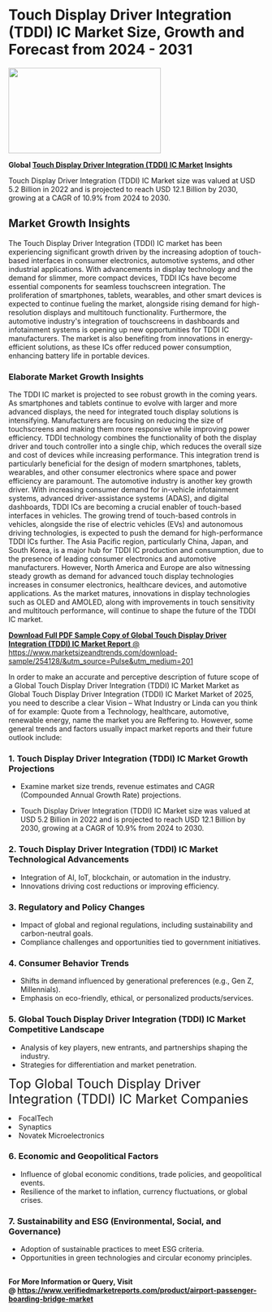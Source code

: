 <H1>Touch Display Driver Integration (TDDI) IC Market Size, Growth and Forecast from 2024 - 2031</H1><img class="aligncenter size-medium wp-image-584254" src="https://thirdeyenews.in/wp-content/uploads/2024/09/Global-Market-Research-300x168.jpeg" alt="" width="300" height="168" /><p><strong>Global&nbsp;<a href="https://www.marketsizeandtrends.com/download-sample/254128/&amp;utm_source=Pulse&amp;utm_medium=201">Touch Display Driver Integration (TDDI) IC Market</a> Insights</strong></p><p>Touch Display Driver Integration (TDDI) IC Market size was valued at USD 5.2 Billion in 2022 and is projected to reach USD 12.1 Billion by 2030, growing at a CAGR of 10.9% from 2024 to 2030.</p><p><h2>Market Growth Insights</h2> The Touch Display Driver Integration (TDDI) IC market has been experiencing significant growth driven by the increasing adoption of touch-based interfaces in consumer electronics, automotive systems, and other industrial applications. With advancements in display technology and the demand for slimmer, more compact devices, TDDI ICs have become essential components for seamless touchscreen integration. The proliferation of smartphones, tablets, wearables, and other smart devices is expected to continue fueling the market, alongside rising demand for high-resolution displays and multitouch functionality. Furthermore, the automotive industry's integration of touchscreens in dashboards and infotainment systems is opening up new opportunities for TDDI IC manufacturers. The market is also benefiting from innovations in energy-efficient solutions, as these ICs offer reduced power consumption, enhancing battery life in portable devices. <a href="#"></a> <h3>Elaborate Market Growth Insights</h3> The TDDI IC market is projected to see robust growth in the coming years. As smartphones and tablets continue to evolve with larger and more advanced displays, the need for integrated touch display solutions is intensifying. Manufacturers are focusing on reducing the size of touchscreens and making them more responsive while improving power efficiency. TDDI technology combines the functionality of both the display driver and touch controller into a single chip, which reduces the overall size and cost of devices while increasing performance. This integration trend is particularly beneficial for the design of modern smartphones, tablets, wearables, and other consumer electronics where space and power efficiency are paramount. The automotive industry is another key growth driver. With increasing consumer demand for in-vehicle infotainment systems, advanced driver-assistance systems (ADAS), and digital dashboards, TDDI ICs are becoming a crucial enabler of touch-based interfaces in vehicles. The growing trend of touch-based controls in vehicles, alongside the rise of electric vehicles (EVs) and autonomous driving technologies, is expected to push the demand for high-performance TDDI ICs further. The Asia Pacific region, particularly China, Japan, and South Korea, is a major hub for TDDI IC production and consumption, due to the presence of leading consumer electronics and automotive manufacturers. However, North America and Europe are also witnessing steady growth as demand for advanced touch display technologies increases in consumer electronics, healthcare devices, and automotive applications. As the market matures, innovations in display technologies such as OLED and AMOLED, along with improvements in touch sensitivity and multitouch performance, will continue to shape the future of the TDDI IC market. <a href="#"></p><p><span class=""><strong>Download Full PDF Sample Copy of Global Touch Display Driver Integration (TDDI) IC Market Report</strong> @ <a href="https://www.marketsizeandtrends.com/download-sample/254128/&amp;utm_source=Pulse&amp;utm_medium=201" target="_blank">https://www.marketsizeandtrends.com/download-sample/254128/&amp;utm_source=Pulse&amp;utm_medium=201</a></span></p><p>In order to make an accurate and perceptive description of future scope of a Global&nbsp;Touch Display Driver Integration (TDDI) IC Market Market as Global&nbsp;Touch Display Driver Integration (TDDI) IC Market Market of 2025, you need to describe a clear Vision &ndash; What Industry or Linda can you think of for example: Quote from a Technology, healthcare, automotive, renewable energy, name the market you are Reffering to. However, some general trends and factors usually impact market reports and their future outlook include:</p><h3>1.&nbsp;<strong>Touch Display Driver Integration (TDDI) IC Market Growth Projections</strong></h3><ul><li>Examine market size trends, revenue estimates and CAGR (Compounded Annual Growth Rate) projections.</li><li><p>Touch Display Driver Integration (TDDI) IC Market size was valued at USD 5.2 Billion in 2022 and is projected to reach USD 12.1 Billion by 2030, growing at a CAGR of 10.9% from 2024 to 2030.</p></li></ul><h3>2.&nbsp;<strong>Touch Display Driver Integration (TDDI) IC Market Technological Advancements</strong></h3><ul><li>Integration of AI, IoT, blockchain, or automation in the industry.</li><li>Innovations driving cost reductions or improving efficiency.</li></ul><h3>3.&nbsp;<strong>Regulatory and Policy Changes</strong></h3><ul><li>Impact of global and regional regulations, including sustainability and carbon-neutral goals.</li><li>Compliance challenges and opportunities tied to government initiatives.</li></ul><h3>4.&nbsp;<strong>Consumer Behavior Trends</strong></h3><ul><li>Shifts in demand influenced by generational preferences (e.g., Gen Z, Millennials).</li><li>Emphasis on eco-friendly, ethical, or personalized products/services.</li></ul><h3>5.&nbsp;<strong>Global Touch Display Driver Integration (TDDI) IC Market Competitive Landscape</strong></h3><ul><li>Analysis of key players, new entrants, and partnerships shaping the industry.</li><li>Strategies for differentiation and market penetration.</li></ul><p data-pm-slice="1 1 []"><span style="color: inherit; font-family: inherit; font-size: 25px;">Top Global Touch Display Driver Integration (TDDI) IC Market Companies</span></p><div class="" data-test-id=""><p><li>FocalTech</li><li> Synaptics</li><li> Novatek Microelectronics</li></p></div><h3>6.&nbsp;<strong>Economic and Geopolitical Factors</strong></h3><ul><li>Influence of global economic conditions, trade policies, and geopolitical events.</li><li>Resilience of the market to inflation, currency fluctuations, or global crises.</li></ul><h3>7.&nbsp;<strong>Sustainability and ESG (Environmental, Social, and Governance)</strong></h3><ul><li>Adoption of sustainable practices to meet ESG criteria.</li><li>Opportunities in green technologies and circular economy principles.</li></ul><h2><strong style="font-size: 14px;">For More Information or Query, Visit @&nbsp;</strong><a style="background-color: #ffffff; font-size: 14px;" href="https://www.marketsizeandtrends.com/report/touch-display-driver-integration-tddi-ic-market/" target="_blank">https://www.verifiedmarketreports.com/product/airport-passenger-boarding-bridge-market</a></h2>
